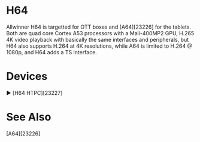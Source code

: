 # H64
Allwinner H64 is targetted for OTT boxes and [A64][23226] for the tablets. Both are quad core Cortex A53 processors with a Mali-400MP2 GPU, H.265 4K video playback with basically the same interfaces and peripherals, but H64 also supports H.264 at 4K resolutions, while A64 is limited to H.264 @ 1080p, and H64 adds a TS interface. 
  

# Devices
► [H64 HTPC][23227]
# See Also
[A64][23226]
